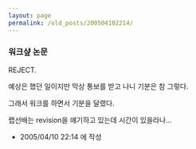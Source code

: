 ```yaml
---
layout: page
permalink: /old_posts/200504102214/
---
```


### 워크샾 논문


REJECT.








예상은 했던 일이지만 막상 통보를 받고 나니 기분은 참 그렇다.

그래서 워크를 하면서 기분을 달랬다.

랩선배는 revision을 얘기하고 있는데 시간이 있을라나...





- 2005/04/10 22:14 에 작성